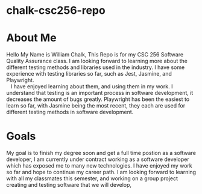 # chalk-csc256-repo

# About Me
Hello My Name is William Chalk, This Repo is for my CSC 256 Software Quality Assurance class. 
I am looking forward to learning more about the different testing methods and libraries used in the industry.
I have some experience with testing libraries so far, such as Jest, Jasmine, and Playwright.<br>
&nbsp;&nbsp;&nbsp;I have enjoyed learning about them, and using them in my work. I understand that testing is an important process in software development, it decreases the amount of bugs greatly.
Playwright has been the easiest to learn so far, with Jasmine being the most recent, they each are used for different testing methods in software development. 
# Goals
My goal is to finish my degree soon and get a full time postion as a software developer, I am currently under contract working as a software developer which has exposed me to many new technologies. 
I have enjoyed my work so far and hope to continue my career path. I am looking forward to learning with all my classmates this semester, and working on a group project creating and testing software that we will develop,
